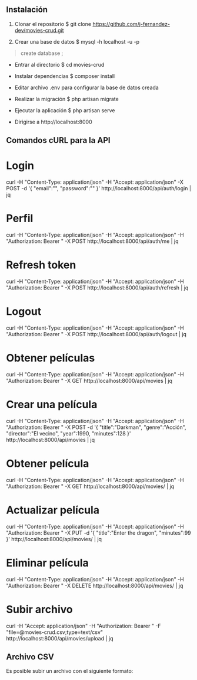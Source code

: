 ## Instalación

1. Clonar el repositorio
$ git clone https://github.com/j-fernandez-dev/movies-crud.git

2. Crear una base de datos
$ mysql -h localhost -u <usuario> -p
> create database <db>;

- Entrar al directorio
$ cd movies-crud

- Instalar dependencias
$ composer install

- Editar archivo .env para configurar la base de datos creada

- Realizar la migración
$ php artisan migrate

- Ejecutar la aplicación
$ php artisan serve

- Dirigirse a http://localhost:8000

## Comandos cURL para la API

# Login

curl -H "Content-Type: application/json" -H "Accept: application/json" -X POST -d '{ "email":"<email>", "password":"<password>" }' http://localhost:8000/api/auth/login | jq

# Perfil

curl -H "Content-Type: application/json" -H "Accept: application/json" -H "Authorization: Bearer <token>" -X POST http://localhost:8000/api/auth/me | jq

# Refresh token

curl -H "Content-Type: application/json" -H "Accept: application/json" -H "Authorization: Bearer <token>" -X POST http://localhost:8000/api/auth/refresh | jq

# Logout

curl -H "Content-Type: application/json" -H "Accept: application/json" -H "Authorization: Bearer <token>" -X POST http://localhost:8000/api/auth/logout | jq

# Obtener películas

curl -H "Content-Type: application/json" -H "Accept: application/json" -H "Authorization: Bearer <token>" -X GET http://localhost:8000/api/movies | jq

# Crear una película

curl -H "Content-Type: application/json" -H "Accept: application/json" -H "Authorization: Bearer <token>" -X POST -d '{ "title":"Darkman", "genre":"Acción", "director":"El vecino", "year":1990, "minutes":128 }' http://localhost:8000/api/movies | jq

# Obtener película

curl -H "Content-Type: application/json" -H "Accept: application/json" -H "Authorization: Bearer <token>" -X GET http://localhost:8000/api/movies/<id> | jq

# Actualizar película

curl -H "Content-Type: application/json" -H "Accept: application/json" -H "Authorization: Bearer <token>" -X PUT -d '{ "title":"Enter the dragon", "minutes":99 }' http://localhost:8000/api/movies/<id> | jq

# Eliminar película

curl -H "Content-Type: application/json" -H "Accept: application/json" -H "Authorization: Bearer <token>" -X DELETE http://localhost:8000/api/movies/<id> | jq

# Subir archivo

curl -H "Accept: application/json" -H "Authorization: Bearer <token>" -F "file=@movies-crud.csv;type=text/csv" http://localhost:8000/api/movies/upload | jq

## Archivo CSV

Es posible subir un archivo con el siguiente formato:

<title>;<genre>;<director>;<year>;<minutes>

En el directorio principal se encuentra el archivo movies-cruc.csv como ejemplo:

The lord of the rings;Action;Peter Jackson;2001;178
Enter the dragon;Action;Robert Clouse;1973;102
Léon;Drama;Luc Besson;1994;110
The Godfather;Drama;Coppola;1972;175
Tinker Tailor Soldier Spy;Thriller;Tomas Alfredson;2011;122
The Matrix;Sci-Fi;Wachowski;1999;136
Point Break;Action;Kathryn Bigelow;1991;122
